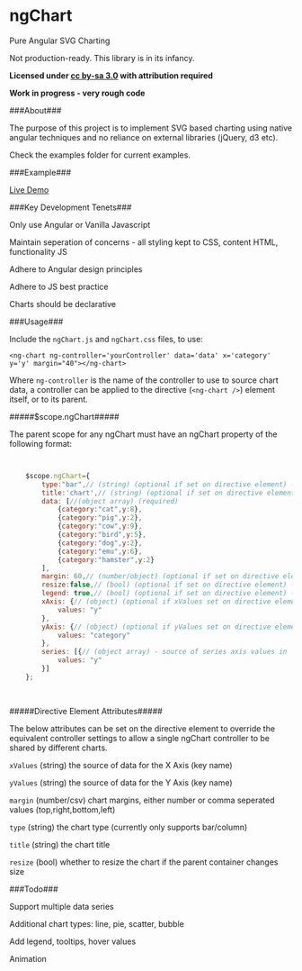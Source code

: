 ngChart
==========

Pure Angular SVG Charting

Not production-ready. This library is in its infancy.

**Licensed under [cc by-sa 3.0](http://creativecommons.org/licenses/by-sa/3.0/) with attribution required**

**Work in progress - very rough code**


###About###

The purpose of this project is to implement SVG based charting using native angular techniques and no reliance on external libraries (jQuery, d3 etc).

Check the examples folder for current examples. 

###Example###

[Live Demo](https://rawgit.com/sw4/ngChart/master/examples/example.html)

###Key Development Tenets###

Only use Angular or Vanilla Javascript

Maintain seperation of concerns - all styling kept to CSS, content HTML, functionality JS

Adhere to Angular design principles

Adhere to JS best practice

Charts should be declarative

###Usage###

Include the `ngChart.js` and `ngChart.css` files, to use:

```
<ng-chart ng-controller='yourController' data='data' x='category' y='y' margin="40"></ng-chart>  
```

Where `ng-controller` is the name of the controller to use to source chart data, a controller can be applied to the directive (`<ng-chart />`) element itself, or to its parent.


#####$scope.ngChart#####

The parent scope for any ngChart must have an ngChart property of the following format:

```javascript


    $scope.ngChart={
        type:"bar",// (string) (optional if set on directive element) - chart type (bar/column)
        title:'chart',// (string) (optional if set on directive element) - chart title
        data: [//(object array) (required)
            {category:"cat",y:8},
            {category:"pig",y:2},
            {category:"cow",y:9},
            {category:"bird",y:5},
            {category:"dog",y:2},
            {category:"emu",y:6},
            {category:"hamster",y:2}
        ],
        margin: 60,// (number/object) (optional if set on directive element) - chart margins, can be number or object (top, right, bottom, left)
        resize:false,// (bool) (optional if set on directive element) - chart automatically resize on parent element resize
        legend: true,// (bool) (optional if set on directive element) - show chart legend
        xAxis: {// (object) (optional if xValues set on directive element) - source of x axis values in 'data'
            values: "y"
        },
        yAxis: {// (object) (optional if yValues set on directive element) - source of y axis values in 'data'
            values: "category"
        },
        series: [{// (object array) - source of series axis values in 'data'
            values: "y"
        }]
    };
    
    
```

#####Directive Element Attributes#####

The below attributes can be set on the directive element to override the equivalent controller settings to allow a single ngChart controller to be shared by different charts.

`xValues` (string) the source of data for the X Axis (key name)

`yValues` (string) the source of data for the Y Axis (key name)

`margin` (number/csv) chart margins, either number or comma seperated values (top,right,bottom,left)

`type` (string) the chart type (currently only supports bar/column)

`title` (string) the chart title

`resize` (bool) whether to resize the chart if the parent container changes size

###Todo###

Support multiple data series

Additional chart types: line, pie, scatter, bubble

Add legend, tooltips, hover values

Animation

